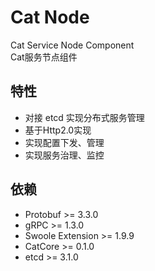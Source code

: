 # Cat Node

Cat Service Node Component <br>
Cat服务节点组件

## 特性

* 对接 etcd 实现分布式服务管理
* 基于Http2.0实现
* 实现配置下发、管理
* 实现服务治理、监控

## 依赖

* Protobuf >= 3.3.0
* gRPC >= 1.3.0
* Swoole Extension >= 1.9.9
* CatCore >= 0.1.0
* etcd >= 3.1.0







